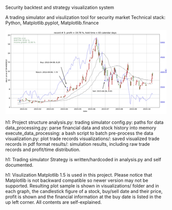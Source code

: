 Security backtest and strategy visualization system

A trading simulator and visulization tool for security market
Technical stack: Python, Matplotlib.pyplot, Matplotlib.finance

![Sample](https://github.com/XiaoJenJen/sbsvs/blob/master/record%20%23%205.jpg "record # 5.jpg")

h1: Project structure
	analysis.py: trading simulator
	config.py: paths for data
	data_processing.py: parse financial data and stock history into memory
	execute_data_processing: a bash script to batch pre-process the data
	visualization.py: plot trade records
	visualizations/: saved visualized trade records in pdf format
	results/: simulation results, including raw trade records and profit/time distribution.

h1: Trading simulator
	Strategy is written/hardcoded in analysis.py and self documented.

h1: Visulization
	Matplotlib 1.5 is used in this project. Please notice that Matplotlib is not backward compatible so newer version may not be supported. 
	Resulting plot sample is shown in visualizations/ folder and in each graph, the candlestick figure of a stock, buy/sell date and their price, profit is shown and the financial information at the buy date is listed in the up left corner. All contents are self-explained.



